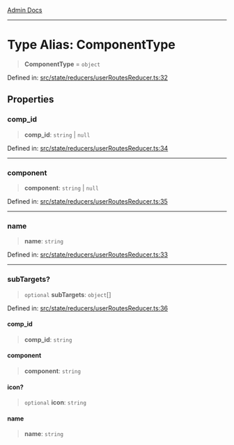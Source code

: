 [Admin Docs](/)

***

# Type Alias: ComponentType

> **ComponentType** = `object`

Defined in: [src/state/reducers/userRoutesReducer.ts:32](https://github.com/PalisadoesFoundation/talawa-admin/blob/main/src/state/reducers/userRoutesReducer.ts#L32)

## Properties

### comp\_id

> **comp\_id**: `string` \| `null`

Defined in: [src/state/reducers/userRoutesReducer.ts:34](https://github.com/PalisadoesFoundation/talawa-admin/blob/main/src/state/reducers/userRoutesReducer.ts#L34)

***

### component

> **component**: `string` \| `null`

Defined in: [src/state/reducers/userRoutesReducer.ts:35](https://github.com/PalisadoesFoundation/talawa-admin/blob/main/src/state/reducers/userRoutesReducer.ts#L35)

***

### name

> **name**: `string`

Defined in: [src/state/reducers/userRoutesReducer.ts:33](https://github.com/PalisadoesFoundation/talawa-admin/blob/main/src/state/reducers/userRoutesReducer.ts#L33)

***

### subTargets?

> `optional` **subTargets**: `object`[]

Defined in: [src/state/reducers/userRoutesReducer.ts:36](https://github.com/PalisadoesFoundation/talawa-admin/blob/main/src/state/reducers/userRoutesReducer.ts#L36)

#### comp\_id

> **comp\_id**: `string`

#### component

> **component**: `string`

#### icon?

> `optional` **icon**: `string`

#### name

> **name**: `string`

